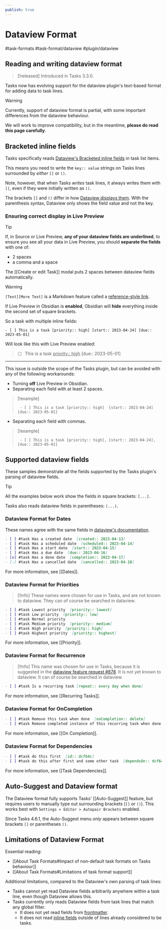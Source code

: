 ```yaml
---
publish: true
---
```


# Dataview Format

<span class="related-pages">#task-formats #task-format/dataview #plugin/dataview</span>

## Reading and writing dataview format

> [!released]
> Introduced in Tasks 3.3.0.

Tasks now has evolving support for the dataview plugin's text-based format for adding data to task lines.

> [!Warning]
> Currently, support of dataview format is partial, with some important differences from the dataview behaviour.
>
> We will work to improve compatibility, but in the meantime, **please do read this page carefully**.

## Bracketed inline fields

Tasks specifically reads [Dataview's Bracketed inline fields](https://blacksmithgu.github.io/obsidian-dataview/annotation/add-metadata/#inline-fields) in task list items.

This means you need to write the `key:: value` strings on Tasks lines surrounded by *either* `[]` or `()`.

Note, however, that when Tasks *writes* task lines, it always writes them with `[]`, even if they were initially written as `()`.

The brackets `[]` and `()` differ in how [Dataview displays them](https://blacksmithgu.github.io/obsidian-dataview/annotation/add-metadata/#inline-fields). With the parenthesis syntax, Dataview only shows the field value and not the key.

### Ensuring correct display in Live Preview

> [!tip]
> If, in Source or Live Preview, **any of your dataview fields are underlined**, to ensure you see all your data in Live Preview, you should **separate the fields** with one of:
>
> - 2 spaces
> - a comma and a space
>
> The [[Create or edit Task]] modal puts 2 spaces between dataview fields automatically.

> [!warning]
> `[Text][More Text]` is a Markdown feature called a [reference-style link](https://daringfireball.net/projects/markdown/syntax#link).
>
> If Live Preview in Obsidian is **enabled**, Obsidian will **hide** everything inside the second set of square brackets.
>
> So a task with multiple inline fields:
>
> ```text
> - [ ] This is a task [priority:: high] [start:: 2023-04-24] [due:: 2023-05-01]
> ```
>
> Will look like this with Live Preview enabled:
>
> > - [ ] This is a task <u>priority:: high</u> [due:: 2023-05-01]
>
> ---
>
> This issue is outside the scope of the Tasks plugin, but can be avoided with any of the following workarounds:
>
> - Turning **off** Live Preview in Obsidian.
> - Separating each field with at least 2 spaces.
>
> > [!example]
> >
> > ```text
> >  - [ ] This is a task [priority:: high]  [start:: 2023-04-24]  [due:: 2023-05-01]
> >  ```
>
> - Separating each field with commas.
>
> > [!example]
> >
> > ```text
> >  - [ ] This is a task [priority:: high], [start:: 2023-04-24], [due:: 2023-05-01]
> > ```

## Supported dataview fields

These samples demonstrate all the fields supported by the Tasks plugin's parsing of dataview fields.

> [!Tip]
> All the examples below work show the fields in square brackets: `[...]`.
>
> Tasks also reads dataview fields in parentheses: `(...)`.

<!-- NEW_TASK_FIELD_EDIT_REQUIRED -->

### Dataview Format for Dates

These names agree with the same fields in [dataview's documentation](https://blacksmithgu.github.io/obsidian-dataview/annotation/metadata-tasks/#field-shorthands).

<!-- snippet: DocsSamplesForTaskFormats.test.Serializer_Dates_dataview-snippet.approved.md -->
```md
- [ ] #task Has a created date  [created:: 2023-04-13]
- [ ] #task Has a scheduled date  [scheduled:: 2023-04-14]
- [ ] #task Has a start date  [start:: 2023-04-15]
- [ ] #task Has a due date  [due:: 2023-04-16]
- [x] #task Has a done date  [completion:: 2023-04-17]
- [-] #task Has a cancelled date  [cancelled:: 2023-04-18]
```
<!-- endSnippet -->

For more information, see [[Dates]].

### Dataview Format for Priorities

> [!Info]
> These names were chosen for use in Tasks, and are not known to dataview. They can of course be searched in dataview.

<!-- snippet: DocsSamplesForTaskFormats.test.Serializer_Priorities_dataview-snippet.approved.md -->
```md
- [ ] #task Lowest priority  [priority:: lowest]
- [ ] #task Low priority  [priority:: low]
- [ ] #task Normal priority
- [ ] #task Medium priority  [priority:: medium]
- [ ] #task High priority  [priority:: high]
- [ ] #task Highest priority  [priority:: highest]
```
<!-- endSnippet -->

For more information, see [[Priority]].

### Dataview Format for Recurrence

> [!Info]
> This name was chosen for use in Tasks, because it is suggested in the [dataview feature request #878](https://github.com/blacksmithgu/obsidian-dataview/issues/878). It is not yet known to dataview. It can of course be searched in dataview.

```markdown
- [ ] #task Is a recurring task [repeat:: every day when done]
```

For more information, see [[Recurring Tasks]].

### Dataview Format for OnCompletion

<!-- snippet: DocsSamplesForTaskFormats.test.Serializer_OnCompletion_dataview-snippet.approved.md -->
```md
- [ ] #task Remove this task when done  [onCompletion:: delete]
- [ ] #task Remove completed instance of this recurring task when done  [repeat:: every day when done]  [onCompletion:: delete]
```
<!-- endSnippet -->

For more information, see [[On Completion]].

### Dataview Format for Dependencies

<!-- snippet: DocsSamplesForTaskFormats.test.Serializer_Dependencies_dataview-snippet.approved.md -->
```md
- [ ] #task do this first  [id:: dcf64c]
- [ ] #task do this after first and some other task  [dependsOn:: dcf64c,0h17ye]
```
<!-- endSnippet -->

For more information, see [[Task Dependencies]].

## Auto-Suggest and Dataview format

The Dataview format fully supports Tasks' [[Auto-Suggest]] feature, but requires users to manually type out surrounding brackets (`[]` or `()`).  This works best with `Settings > Editor > Autopair Brackets` enabled.

Since Tasks 4.6.1, the Auto-Suggest menu *only* appears between square brackets `[]` or parentheses `()`.

## Limitations of Dataview Format

Essential reading:

- [[About Task Formats#Impact of non-default task formats on Tasks behaviour]]
- [[About Task Formats#Limitations of task format support]]

Additional limitations, compared to the Dataview's own parsing of task lines:

- Tasks cannot yet read Dataview fields arbitrarily anywhere within a task line, even though Dataview allows this.
- Tasks currently only reads Dataview fields from task lines that match any global filter.
  - It does not yet read fields from [frontmatter](https://blacksmithgu.github.io/obsidian-dataview/annotation/add-metadata/#frontmatter).
  - It does not read [inline fields](https://blacksmithgu.github.io/obsidian-dataview/annotation/add-metadata/#inline-fields) outside of lines already considered to be tasks.

